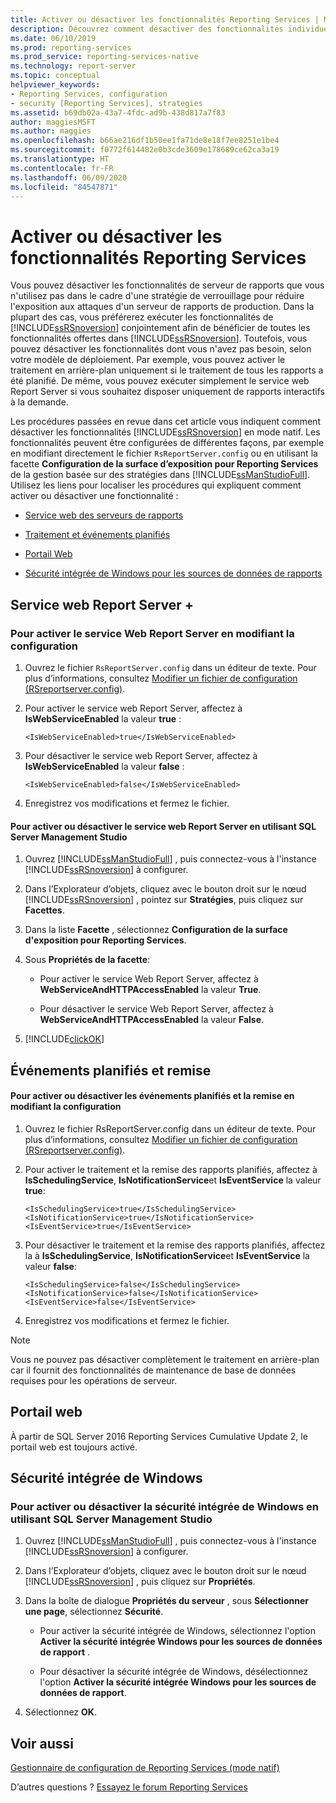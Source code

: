 ```yaml
---
title: Activer ou désactiver les fonctionnalités Reporting Services | Microsoft Docs
description: Découvrez comment désactiver des fonctionnalités individuelles dans Reporting Services en mode natif. Il existe différentes façons de configurer les fonctionnalités.
ms.date: 06/10/2019
ms.prod: reporting-services
ms.prod_service: reporting-services-native
ms.technology: report-server
ms.topic: conceptual
helpviewer_keywords:
- Reporting Services, configuration
- security [Reporting Services], strategies
ms.assetid: b69db02a-43a7-4fdc-ad9b-438d817a7f83
author: maggiesMSFT
ms.author: maggies
ms.openlocfilehash: b66ae216df1b50ee1fa71de8e18f7ee8251e1be4
ms.sourcegitcommit: f0772f614482e0b3cde3609e178689ce62ca3a19
ms.translationtype: HT
ms.contentlocale: fr-FR
ms.lasthandoff: 06/09/2020
ms.locfileid: "84547871"
---
```

# <a name="turn-reporting-services-features-on-or-off"></a>Activer ou désactiver les fonctionnalités Reporting Services
  Vous pouvez désactiver les fonctionnalités de serveur de rapports que vous n'utilisez pas dans le cadre d'une stratégie de verrouillage pour réduire l'exposition aux attaques d'un serveur de rapports de production. Dans la plupart des cas, vous préférerez exécuter les fonctionnalités de [!INCLUDE[ssRSnoversion](../../includes/ssrsnoversion-md.md)] conjointement afin de bénéficier de toutes les fonctionnalités offertes dans [!INCLUDE[ssRSnoversion](../../includes/ssrsnoversion-md.md)]. Toutefois, vous pouvez désactiver les fonctionnalités dont vous n'avez pas besoin, selon votre modèle de déploiement. Par exemple, vous pouvez activer le traitement en arrière-plan uniquement si le traitement de tous les rapports a été planifié. De même, vous pouvez exécuter simplement le service web Report Server si vous souhaitez disposer uniquement de rapports interactifs à la demande.  
  
 Les procédures passées en revue dans cet article vous indiquent comment désactiver les fonctionnalités [!INCLUDE[ssRSnoversion](../../includes/ssrsnoversion-md.md)] en mode natif. Les fonctionnalités peuvent être configurées de différentes façons, par exemple en modifiant directement le fichier `RsReportServer.config` ou en utilisant la facette **Configuration de la surface d’exposition pour Reporting Services** de la gestion basée sur des stratégies dans [!INCLUDE[ssManStudioFull](../../includes/ssmanstudiofull-md.md)]. Utilisez les liens pour localiser les procédures qui expliquent comment activer ou désactiver une fonctionnalité :  
  
-   [Service web des serveurs de rapports](#RSWebSvc)  
  
-   [Traitement et événements planifiés](#Sched)  
  
-   [Portail Web](#WebPortal)  
  
-   [Sécurité intégrée de Windows pour les sources de données de rapports](#WinIntSec)  
  
##  <a name="report-server-web-service"></a><a name="RSWebSvc"></a> Service web Report Server +  
  
### <a name="to-turn-on-or-off-the-report-server-web-service-by-editing-configuration"></a>Pour activer le service Web Report Server en modifiant la configuration  
  
1.  Ouvrez le fichier `RsReportServer.config` dans un éditeur de texte. Pour plus d’informations, consultez [Modifier un fichier de configuration &#40;RSreportserver.config&#41;](../../reporting-services/report-server/modify-a-reporting-services-configuration-file-rsreportserver-config.md).  
  
2.  Pour activer le service web Report Server, affectez à **IsWebServiceEnabled** la valeur **true** :  
  
    ```  
    <IsWebServiceEnabled>true</IsWebServiceEnabled>  
    ```  
  
3.  Pour désactiver le service web Report Server, affectez à **IsWebServiceEnabled** la valeur **false** :  
  
    ```  
    <IsWebServiceEnabled>false</IsWebServiceEnabled>  
    ```  
  
4.  Enregistrez vos modifications et fermez le fichier.  
  
#### <a name="to-turn-on-or-off-the-report-server-web-service-by-using-sql-server-management-studio"></a>Pour activer ou désactiver le service web Report Server en utilisant SQL Server Management Studio  
  
1.  Ouvrez [!INCLUDE[ssManStudioFull](../../includes/ssmanstudiofull-md.md)] , puis connectez-vous à l'instance [!INCLUDE[ssRSnoversion](../../includes/ssrsnoversion-md.md)] à configurer.  
  
2.  Dans l’Explorateur d’objets, cliquez avec le bouton droit sur le nœud [!INCLUDE[ssRSnoversion](../../includes/ssrsnoversion-md.md)] , pointez sur **Stratégies**, puis cliquez sur **Facettes**.  
  
3.  Dans la liste **Facette** , sélectionnez **Configuration de la surface d'exposition pour Reporting Services**.  
  
4.  Sous **Propriétés de la facette**:  
  
    -   Pour activer le service Web Report Server, affectez à **WebServiceAndHTTPAccessEnabled** la valeur **True**.  
  
    -   Pour désactiver le service Web Report Server, affectez à **WebServiceAndHTTPAccessEnabled** la valeur **False**.  
  
5.  [!INCLUDE[clickOK](../../includes/clickok-md.md)]  
  
##  <a name="scheduled-events-and-delivery"></a><a name="Sched"></a> Événements planifiés et remise  
  
#### <a name="to-turn-on-or-off-scheduled-events-and-delivery-by-editing-configuration"></a>Pour activer ou désactiver les événements planifiés et la remise en modifiant la configuration  
  
1.  Ouvrez le fichier RsReportServer.config dans un éditeur de texte. Pour plus d’informations, consultez [Modifier un fichier de configuration &#40;RSreportserver.config&#41;](../../reporting-services/report-server/modify-a-reporting-services-configuration-file-rsreportserver-config.md).  
  
2.  Pour activer le traitement et la remise des rapports planifiés, affectez à **IsSchedulingService**, **IsNotificationService**et **IsEventService** la valeur **true**:  
  
    ```  
    <IsSchedulingService>true</IsSchedulingService>  
    <IsNotificationService>true</IsNotificationService>  
    <IsEventService>true</IsEventService>  
    ```  
  
3.  Pour désactiver le traitement et la remise des rapports planifiés, affectez la à **IsSchedulingService**, **IsNotificationService**et **IsEventService** la valeur **false**:  
  
    ```  
    <IsSchedulingService>false</IsSchedulingService>  
    <IsNotificationService>false</IsNotificationService>  
    <IsEventService>false</IsEventService>  
    ```  
  
4.  Enregistrez vos modifications et fermez le fichier.  
  
> [!NOTE]  
>  Vous ne pouvez pas désactiver complètement le traitement en arrière-plan car il fournit des fonctionnalités de maintenance de base de données requises pour les opérations de serveur.  
  
##  <a name="web-portal"></a><a name="WebPortal"></a>Portail web
  
À partir de SQL Server 2016 Reporting Services Cumulative Update 2, le portail web est toujours activé.
  
##  <a name="windows-integrated-security"></a><a name="WinIntSec"></a> Sécurité intégrée de Windows  
  
### <a name="to-turn-on-or-off-windows-integrated-security-by-using-sql-server-management-studio"></a>Pour activer ou désactiver la sécurité intégrée de Windows en utilisant SQL Server Management Studio  
  
1.  Ouvrez [!INCLUDE[ssManStudioFull](../../includes/ssmanstudiofull-md.md)] , puis connectez-vous à l'instance [!INCLUDE[ssRSnoversion](../../includes/ssrsnoversion-md.md)] à configurer.  
  
2.  Dans l’Explorateur d’objets, cliquez avec le bouton droit sur le nœud [!INCLUDE[ssRSnoversion](../../includes/ssrsnoversion-md.md)] , puis cliquez sur **Propriétés**.  
  
3.  Dans la boîte de dialogue **Propriétés du serveur** , sous **Sélectionner une page**, sélectionnez **Sécurité**.  
  
    -   Pour activer la sécurité intégrée de Windows, sélectionnez l'option **Activer la sécurité intégrée Windows pour les sources de données de rapport** .  
  
    -   Pour désactiver la sécurité intégrée de Windows, désélectionnez l'option **Activer la sécurité intégrée Windows pour les sources de données de rapport**.  
  
4.  Sélectionnez **OK**.  
  
## <a name="see-also"></a>Voir aussi  
[Gestionnaire de configuration de Reporting Services (mode natif)](../install-windows/reporting-services-configuration-manager-native-mode.md)

 D’autres questions ? [Essayez le forum Reporting Services](https://go.microsoft.com/fwlink/?LinkId=620231)
  

